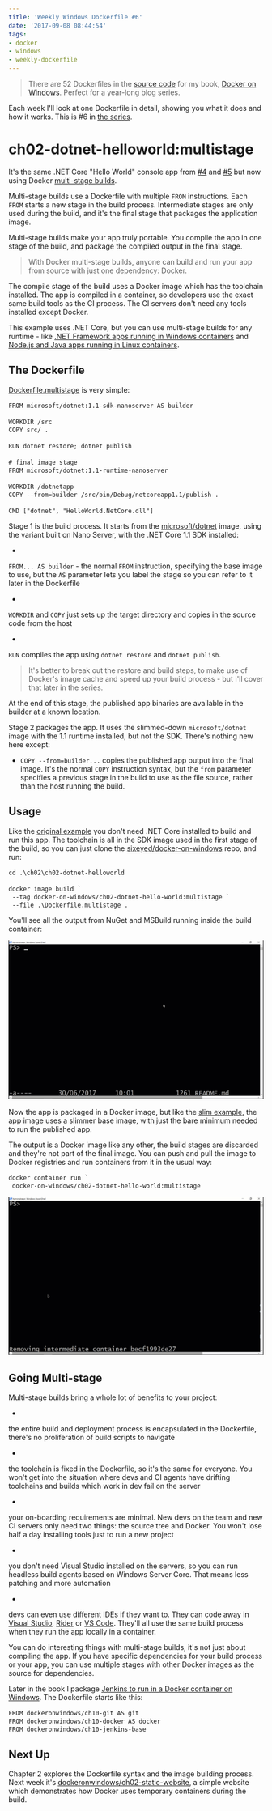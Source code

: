 ```yaml
---
title: 'Weekly Windows Dockerfile #6'
date: '2017-09-08 08:44:54'
tags:
- docker
- windows
- weekly-dockerfile
---
```


> There are 52 Dockerfiles in the [source code](http://github.com/sixeyed/docker-on-windows) for my book, [Docker on Windows](https://www.amazon.co.uk/Docker-Windows-Elton-Stoneman-ebook/dp/B0711Y4J9K). Perfect for a year-long blog series.

Each week I'll look at one Dockerfile in detail, showing you what it does and how it works. This is #6 in [the series](/tag/weekly-dockerfile/).

# ch02-dotnet-helloworld:multistage

It's the same .NET Core "Hello World" console app from [#4](/weekly-windows-dockerfile-4) and [#5](/weekly-windows-dockerfile-5) but now using Docker [multi-stage builds](https://docs.docker.com/engine/userguide/eng-image/multistage-build/).

Multi-stage builds use a Dockerfile with multiple `FROM` instructions. Each `FROM` starts a new stage in the build process. Intermediate stages are only used during the build, and it's the final stage that packages the application image.

Multi-stage builds make your app truly portable. You compile the app in one stage of the build, and package the compiled output in the final stage.

> With Docker multi-stage builds, anyone can build and run your app from source with just one dependency: Docker.

The compile stage of the build uses a Docker image which has the toolchain installed. The app is compiled in a container, so developers use the exact same build tools as the CI process. The CI servers don't need any tools installed except Docker.

This example uses .NET Core, but you can use multi-stage builds for any runtime - like [.NET Framework apps running in Windows containers](https://github.com/sixeyed/docker-windows-workshop/blob/master/part-2/web-1.2/Dockerfile) and [Node.js and Java apps running in Linux containers](https://github.com/dockersamples/atsea-sample-shop-app/blob/master/app/Dockerfile).

## The Dockerfile

[Dockerfile.multistage](https://github.com/sixeyed/docker-on-windows/blob/master/ch02/ch02-dotnet-helloworld/Dockerfile.multistage) is very simple:

    FROM microsoft/dotnet:1.1-sdk-nanoserver AS builder
    
    WORKDIR /src
    COPY src/ .
    
    RUN dotnet restore; dotnet publish
    
    # final image stage
    FROM microsoft/dotnet:1.1-runtime-nanoserver
    
    WORKDIR /dotnetapp
    COPY --from=builder /src/bin/Debug/netcoreapp1.1/publish .
    
    CMD ["dotnet", "HelloWorld.NetCore.dll"]

Stage 1 is the build process. It starts from the [microsoft/dotnet](https://store.docker.com/images/dotnet) image, using the variant built on Nano Server, with the .NET Core 1.1 SDK installed:

- 

`FROM... AS builder` - the normal `FROM` instruction, specifying the base image to use, but the `AS` parameter lets you label the stage so you can refer to it later in the Dockerfile

- 

`WORKDIR` and `COPY` just sets up the target directory and copies in the source code from the host

- 

`RUN` compiles the app using `dotnet restore` and `dotnet publish`.

> It's better to break out the restore and build steps, to make use of Docker's image cache and speed up your build process - but I'll cover that later in the series.

At the end of this stage, the published app binaries are available in the builder at a known location.

Stage 2 packages the app. It uses the slimmed-down `microsoft/dotnet` image with the 1.1 runtime installed, but not the SDK. There's nothing new here except:

- `COPY --from=builder...` copies the published app output into the final image. It's the normal `COPY` instruction syntax, but the `from` parameter specifies a previous stage in the build to use as the file source, rather than the host running the build.

## Usage

Like the [original example](/weekly-windows-dockerfile-4) you don't need .NET Core installed to build and run this app. The toolchain is all in the SDK image used in the first stage of the build, so you can just clone the [sixeyed/docker-on-windows](https://github.com/sixeyed/docker-on-windows) repo, and run:

    cd .\ch02\ch02-dotnet-helloworld
    
    docker image build `
     --tag docker-on-windows/ch02-dotnet-hello-world:multistage `
     --file .\Dockerfile.multistage .

You'll see all the output from NuGet and MSBuild running inside the build container:

![Building .NET Core app in Docker](/content/images/2017/09/weekly-6-1.gif)

Now the app is packaged in a Docker image, but like the [slim example](/weekly-windows-dockerfile-5), the app image uses a slimmer base image, with just the bare minimum needed to run the published app.

The output is a Docker image like any other, the build stages are discarded and they're not part of the final image. You can push and pull the image to Docker registries and run containers from it in the usual way:

    docker container run `
     docker-on-windows/ch02-dotnet-hello-world:multistage

![Running .NET Core app in Docker](/content/images/2017/09/weekly-6-2-1.gif)

## Going Multi-stage

Multi-stage builds bring a whole lot of benefits to your project:

- 

the entire build and deployment process is encapsulated in the Dockerfile, there's no proliferation of build scripts to navigate

- 

the toolchain is fixed in the Dockerfile, so it's the same for everyone. You won't get into the situation where devs and CI agents have drifting toolchains and builds which work in dev fail on the server

- 

your on-boarding requirements are minimal. New devs on the team and new CI servers only need two things: the source tree and Docker. You won't lose half a day installing tools just to run a new project

- 

you don't need Visual Studio installed on the servers, so you can run headless build agents based on Windows Server Core. That means less patching and more automation

- 

devs can even use different IDEs if they want to. They can code away in [Visual Studio](https://www.visualstudio.com), [Rider](https://www.jetbrains.com/rider/) or [VS Code](https://code.visualstudio.com). They'll all use the same build process when they run the app locally in a container.

You can do interesting things with multi-stage builds, it's not just about compiling the app. If you have specific dependencies for your build process or your app, you can use multiple stages with other Docker images as the source for dependencies.

Later in the book I package [Jenkins to run in a Docker container on Windows](https://github.com/sixeyed/docker-on-windows/blob/master/ch10/ch10-jenkins/Dockerfile). The Dockerfile starts like this:

    FROM dockeronwindows/ch10-git AS git
    FROM dockeronwindows/ch10-docker AS docker
    FROM dockeronwindows/ch10-jenkins-base

## Next Up

Chapter 2 explores the Dockerfile syntax and the image building process. Next week it's [dockeronwindows/ch02-static-website](https://github.com/sixeyed/docker-on-windows/blob/master/ch02/ch02-static-website/Dockerfile), a simple website which demonstrates how Docker uses temporary containers during the build.

<!--kg-card-end: markdown-->